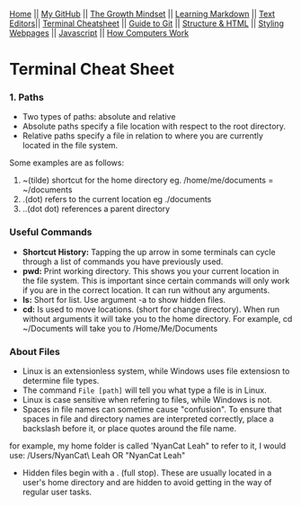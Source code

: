 [Home](README.md) || [My GitHub](https://github.com/leahgrace555) || [The Growth Mindset](thegrowthmindset.md) || [Learning Markdown](blogpost1.md) || [Text Editors](blogpost2.md)|| [Terminal Cheatsheet](terminalcheatsheet.md) || [Guide to Git](blogpost3.md) || [Structure & HTML](blogpost4.md) || [Styling Webpages](blogpost5.md) || [Javascript](blogpost6.md) || [How Computers Work](blogpost6b.md)

# Terminal Cheat Sheet

### 1. Paths
- Two types of paths: absolute and relative
- Absolute paths specify a file location with respect to the root directory.
- Relative paths specify a file in relation to where you are currently located in the file system. 

Some examples are as follows:

1.  ~(tilde) shortcut for the home directory eg. /home/me/documents = ~/documents
2.  .(dot) refers to the current location eg ./documents
3.  ..(dot dot) references a parent directory



### Useful Commands

- **Shortcut History:** Tapping the up arrow in some terminals can cycle through a list of commands you have previously used. 
- **pwd:** Print working directory. This shows you your current location in the file system. This is important since certain commands will only work if you are in the correct location. It can run without any arguments.
- **ls:** Short for list. Use argument -a to show hidden files. 
- **cd:** Is used to move locations. (short for change directory). When run without arguments it will take you to the home directory. For example, cd ~/Documents will take you to /Home/Me/Documents

### About Files

 - Linux is an extensionless system, while Windows uses file extensiosn to determine file types. 
  - The command ` File [path] ` will tell you what type a file is in Linux.
- Linux is case sensitive when refering to files, while Windows is not.
- Spaces in file names can sometime cause "confusion". To ensure that spaces in file and directory names are interpreted correctly, place a backslash before it, or place quotes around the file name. 

for example, my home folder is called 'NyanCat Leah"
to refer to it, I would use: /Users/NyanCat\ Leah OR "NyanCat Leah"

- Hidden files begin with a . (full stop). These are usually located in a user's home directory and are hidden to avoid getting in the way of regular user tasks. 


